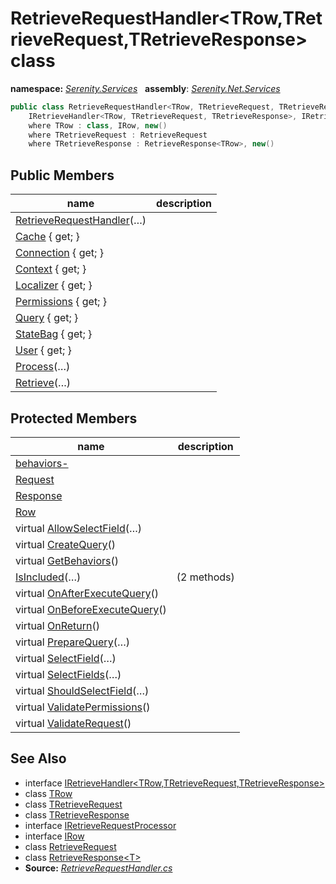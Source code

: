 # RetrieveRequestHandler&lt;TRow,TRetrieveRequest,TRetrieveResponse&gt; class
**namespace:** *[Serenity.Services](../README.md#serenity.services-namespace)*   **assembly**: *[Serenity.Net.Services](../README.md)*

```csharp
public class RetrieveRequestHandler<TRow, TRetrieveRequest, TRetrieveResponse> : 
    IRetrieveHandler<TRow, TRetrieveRequest, TRetrieveResponse>, IRetrieveRequestProcessor
    where TRow : class, IRow, new()
    where TRetrieveRequest : RetrieveRequest
    where TRetrieveResponse : RetrieveResponse<TRow>, new()
```

## Public Members

| name | description |
| --- | --- |
| [RetrieveRequestHandler](RetrieveRequestHandler-3/RetrieveRequestHandler.md)(…) |  |
| [Cache](RetrieveRequestHandler-3/Cache.md) { get; } |  |
| [Connection](RetrieveRequestHandler-3/Connection.md) { get; } |  |
| [Context](RetrieveRequestHandler-3/Context.md) { get; } |  |
| [Localizer](RetrieveRequestHandler-3/Localizer.md) { get; } |  |
| [Permissions](RetrieveRequestHandler-3/Permissions.md) { get; } |  |
| [Query](RetrieveRequestHandler-3/Query.md) { get; } |  |
| [StateBag](RetrieveRequestHandler-3/StateBag.md) { get; } |  |
| [User](RetrieveRequestHandler-3/User.md) { get; } |  |
| [Process](RetrieveRequestHandler-3/Process.md)(…) |  |
| [Retrieve](RetrieveRequestHandler-3/Retrieve.md)(…) |  |

## Protected Members

| name | description |
| --- | --- |
| [behaviors-](RetrieveRequestHandler-3/behaviors-.md) |  |
| [Request](RetrieveRequestHandler-3/Request.md) |  |
| [Response](RetrieveRequestHandler-3/Response.md) |  |
| [Row](RetrieveRequestHandler-3/Row.md) |  |
| virtual [AllowSelectField](RetrieveRequestHandler-3/AllowSelectField.md)(…) |  |
| virtual [CreateQuery](RetrieveRequestHandler-3/CreateQuery.md)() |  |
| virtual [GetBehaviors](RetrieveRequestHandler-3/GetBehaviors.md)() |  |
| [IsIncluded](RetrieveRequestHandler-3/IsIncluded.md)(…) |  (2 methods) |
| virtual [OnAfterExecuteQuery](RetrieveRequestHandler-3/OnAfterExecuteQuery.md)() |  |
| virtual [OnBeforeExecuteQuery](RetrieveRequestHandler-3/OnBeforeExecuteQuery.md)() |  |
| virtual [OnReturn](RetrieveRequestHandler-3/OnReturn.md)() |  |
| virtual [PrepareQuery](RetrieveRequestHandler-3/PrepareQuery.md)(…) |  |
| virtual [SelectField](RetrieveRequestHandler-3/SelectField.md)(…) |  |
| virtual [SelectFields](RetrieveRequestHandler-3/SelectFields.md)(…) |  |
| virtual [ShouldSelectField](RetrieveRequestHandler-3/ShouldSelectField.md)(…) |  |
| virtual [ValidatePermissions](RetrieveRequestHandler-3/ValidatePermissions.md)() |  |
| virtual [ValidateRequest](RetrieveRequestHandler-3/ValidateRequest.md)() |  |

## See Also

* interface [IRetrieveHandler&lt;TRow,TRetrieveRequest,TRetrieveResponse&gt;](IRetrieveHandler-3.md)
* class [TRow](../Serenity.Net.Services/RetrieveRequestHandler-3.TRow.md)
* class [TRetrieveRequest](../Serenity.Net.Services/RetrieveRequestHandler-3.TRetrieveRequest.md)
* class [TRetrieveResponse](../Serenity.Net.Services/RetrieveRequestHandler-3.TRetrieveResponse.md)
* interface [IRetrieveRequestProcessor](IRetrieveRequestProcessor.md)
* interface [IRow](../Serenity.Net.Entity/../Serenity.Data/IRow.md)
* class [RetrieveRequest](RetrieveRequest.md)
* class [RetrieveResponse&lt;T&gt;](RetrieveResponse-1.md)
* **Source:** *[RetrieveRequestHandler.cs](https://github.com/serenity-is/Serenity/blob/master/src/Serenity.Net.Services/RequestHandlers/Retrieve/RetrieveRequestHandler.cs)*
